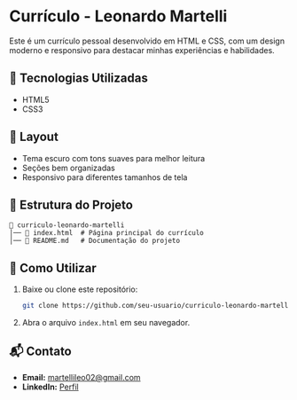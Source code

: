 # Currículo - Leonardo Martelli

Este é um currículo pessoal desenvolvido em HTML e CSS, com um design moderno e responsivo para destacar minhas experiências e habilidades.

## 📌 Tecnologias Utilizadas
- HTML5
- CSS3

## 🎨 Layout
- Tema escuro com tons suaves para melhor leitura
- Seções bem organizadas
- Responsivo para diferentes tamanhos de tela

## 📂 Estrutura do Projeto
```
📁 curriculo-leonardo-martelli
│── 📄 index.html  # Página principal do currículo
│── 📄 README.md   # Documentação do projeto
```

## 🚀 Como Utilizar
1. Baixe ou clone este repositório:
   ```bash
   git clone https://github.com/seu-usuario/curriculo-leonardo-martelli.git
   ```
2. Abra o arquivo `index.html` em seu navegador.

## 📬 Contato
- **Email:** martellileo02@gmail.com
- **LinkedIn:** [Perfil](http://www.linkedin.com/in/leonardomartellia0301221a)


